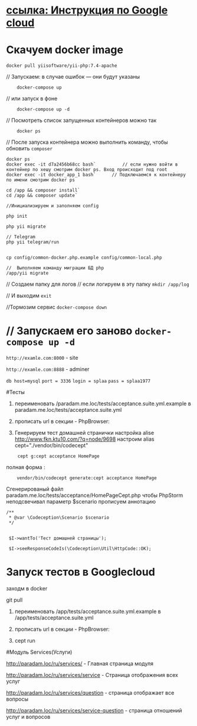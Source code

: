 
#  [ссылка: Инструкция по Google cloud](https://docs.google.com/document/d/144eI2NVO05XxZ2xTOvmInJeOlf5XHTP8Zyuvw5gIDD8/edit?usp=sharing)





# Скачуем docker image 

`docker pull yiisoftware/yii-php:7.4-apache`

// Запускаем:  в случае ошибок — они будут указаны

        docker-compose up 

//  или запуск в фоне

        docker-compose up -d 

// Посмотреть список запущенных контейнеров можно так

        docker ps  								

// После запуска контейнера можно выполнить команду, 
чтобы обновить `composer`

    docker ps 
    docker exec -it d7a2456b68cc bash`  		// если нужно войти в контейнер по хешу смотрим docker ps. Вход происходит под root
    docker exec -it docker_app_1 bash` 		// Подключаемся к контейнеру по имени смотрим docker ps

    cd /app && composer install`
    cd /app && composer update`

    //Инициализируем и заполняем config
   
    php init  
                             
    php yii migrate
    
    // Telegram
    php yii telegram/run                              


    cp config/common-docker.php.example config/common-local.php

    //	Выполняем команду миграции БД php 
    /app/yii migrate

//	Создаем папку для логов 
// если логируем в эту папку
`mkdir /app/log`

// И выходим 
`exit`

//Тормозим сервис
`docker-compose down`

// Запускаем его заново 
`docker-compose up -d`
======



`http://examle.com:8000` - site

`http://examle.com:8888` - adminer

`db host=mysql`
`port = 3336`
`login = splaa`
`pass = splaa1977`


#Тесты
1. переименовать /paradam.me.loc/tests/acceptance.suite.yml.example
в paradam.me.loc/tests/acceptance.suite.yml

2. прописать url в секции  - PhpBrowser:
    
3. Генерируем тест домашней странички 
настройка alise  http://www.fkn.ktu10.com/?q=node/9698
 настроим alias cept="./vendor/bin/codecept"
    
        cept g:cept acceptance HomePage

полная форма :
    
        vendor/bin/codecept generate:cept acceptance HomePage

Сгенерированый файл paradam.me.loc/tests/acceptance/HomePageCept.php
чтобы PhpStorm неподсвечивал параметр $scenario прописуем аннотацию

    /**
	 * @var \Codeception\Scenario $scenario
	 */
	 
	 
	 $I->wantTo('Тест домашней страницы');
	 
	 $I->seeResponseCodeIs(\Codeception\Util\HttpCode::OK);
	 
# Запуск тестов в Googlecloud


заходм в docker

git pull

1. переименовать /app/tests/acceptance.suite.yml.example
в /app/tests/acceptance.suite.yml

2. прописать url в секции  - PhpBrowser:

3. cept run


#Модуль Services(Услуги)

http://paradam.loc/ru/services/  - Главная страница модуля

http://paradam.loc/ru/services/service - Страница отображения всех услуг

http://paradam.loc/ru/services/question - страница отображает все вопросы

http://paradam.loc/ru/services/service-question - страница отношений услуг и вопросов


